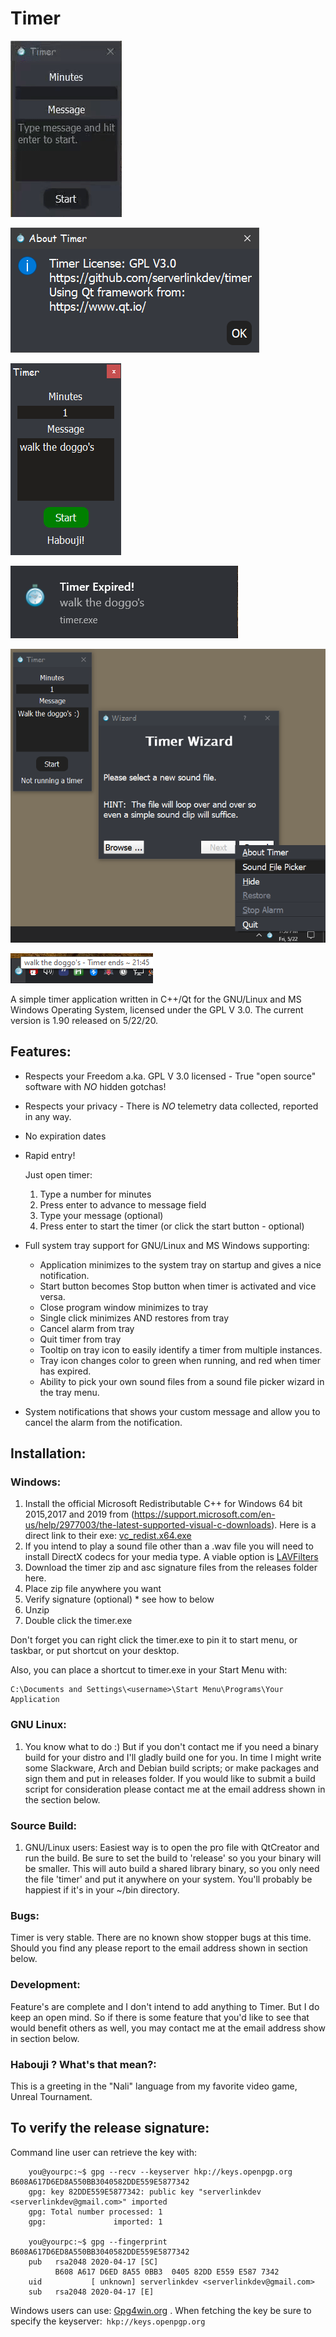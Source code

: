 # Timer
![](timer.gif)

![](about.png)

![](screenshot.png)

![](screenshot-notification.png)

![](wizard.png)

![](screenshot-tooltip.png)

A simple timer application written in C++/Qt for the GNU/Linux and MS Windows Operating System, licensed under the GPL V 3.0.  The current version is 1.90 released on 5/22/20.

## Features:
+ Respects your Freedom a.ka. GPL V 3.0 licensed - True "open source" software with *NO* hidden gotchas!

+ Respects your privacy - There is *NO* telemetry data collected, reported in any way.

+ No expiration dates

+ Rapid entry!  

  Just open timer:
	1. Type a number for minutes
	2. Press enter to advance to message field
	3. Type your message (optional)
	4. Press enter to start the timer (or click the start button - optional)
	
+ Full system tray support for GNU/Linux and MS Windows supporting:
  - Application minimizes to the system tray on startup and gives a nice notification.
  - Start button becomes Stop button when timer is activated and vice versa.
  - Close program window minimizes to tray
  - Single click minimizes AND restores from tray
  - Cancel alarm from tray
  - Quit timer from tray
  - Tooltip on tray icon to easily identify a timer from multiple instances.
  - Tray icon changes color to green when running, and red when timer has expired.
  - Ability to pick your own sound files from a sound file picker wizard in the tray menu.
 
+ System notifications that shows your custom message and allow you to cancel the alarm from the notification.

## Installation:

### Windows:
1. Install the official Microsoft Redistributable C++ for Windows 64 bit 2015,2017 and 2019 from (https://support.microsoft.com/en-us/help/2977003/the-latest-supported-visual-c-downloads).  Here is a direct link to their exe: [vc_redist.x64.exe](https://aka.ms/vs/16/release/vc_redist.x64.exe)
2. If you intend to play a sound file other than a .wav file you will need to install DirectX codecs for your media type.  A viable option is [LAVFilters](https://github.com/Nevcairiel/LAVFilters/releases)
3. Download the timer zip and asc signature files from the releases folder here.
4. Place zip file anywhere you want
5. Verify signature (optional) * see how to below
6. Unzip
7. Double click the timer.exe

Don't forget you can right click the timer.exe to pin it to start menu, or taskbar, or put shortcut on your desktop.

Also, you can place a shortcut to timer.exe in your Start Menu with:

```
C:\Documents and Settings\<username>\Start Menu\Programs\Your Application
```

### GNU Linux:
1. You know what to do :) But if you don't contact me if you need a binary build for your distro and I'll gladly build one for you.  In time I might write some Slackware, Arch and Debian build scripts; or make packages and sign them and put in releases folder.  If you would like to submit a build script for consideration please contact me at the email address shown in the section below.

### Source Build:
1. GNU/Linux users: Easiest way is to open the pro file with QtCreator and run the build.  Be sure to set the build to 'release' so you your binary will be smaller.  This will auto build a shared library binary, so you only need the file 'timer' and put it anywhere on your system.  You'll probably be happiest if it's in your ~/bin directory.

### Bugs:
Timer is very stable. There are no known show stopper bugs at this time.  Should you find any please report to the email address shown in section below.

### Development:
Feature's are complete and I don't intend to add anything to Timer.  But I do keep an open mind.  So if there is some feature that you'd like to see that would benefit others as well, you may contact me at the email address show in section below.

### Habouji ? What's that mean?:
This is a greeting in the "Nali" language from my favorite video game, Unreal Tournament.

## To verify the release signature:

Command line user can retrieve the key with:

```
    you@yourpc:~$ gpg --recv --keyserver hkp://keys.openpgp.org B608A617D6ED8A550BB3040582DDE559E5877342 
    gpg: key 82DDE559E5877342: public key "serverlinkdev <serverlinkdev@gmail.com>" imported
    gpg: Total number processed: 1
    gpg:               imported: 1

    you@yourpc:~$ gpg --fingerprint B608A617D6ED8A550BB3040582DDE559E5877342
    pub   rsa2048 2020-04-17 [SC]
          B608 A617 D6ED 8A55 0BB3  0405 82DD E559 E587 7342
    uid           [ unknown] serverlinkdev <serverlinkdev@gmail.com>
    sub   rsa2048 2020-04-17 [E]
```

Windows users can use: [Gpg4win.org](https://gpg4win.org/index.html) .  When fetching the key be sure to specify the keyserver:``` hkp://keys.openpgp.org```